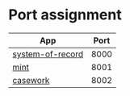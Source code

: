 # Port assignment

|App|Port|
|---|----|
|[system-of-record](https://github.com/LandRegistry/system-of-record)|8000|
|[mint](https://github.com/LandRegistry/mint)|8001|
|[casework](https://github.com/LandRegistry/casework)|8002|
